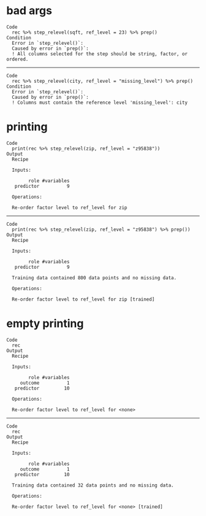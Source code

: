 # bad args

    Code
      rec %>% step_relevel(sqft, ref_level = 23) %>% prep()
    Condition
      Error in `step_relevel()`:
      Caused by error in `prep()`:
      ! All columns selected for the step should be string, factor, or ordered.

---

    Code
      rec %>% step_relevel(city, ref_level = "missing_level") %>% prep()
    Condition
      Error in `step_relevel()`:
      Caused by error in `prep()`:
      ! Columns must contain the reference level 'missing_level': city

# printing

    Code
      print(rec %>% step_relevel(zip, ref_level = "z95838"))
    Output
      Recipe
      
      Inputs:
      
            role #variables
       predictor          9
      
      Operations:
      
      Re-order factor level to ref_level for zip

---

    Code
      print(rec %>% step_relevel(zip, ref_level = "z95838") %>% prep())
    Output
      Recipe
      
      Inputs:
      
            role #variables
       predictor          9
      
      Training data contained 800 data points and no missing data.
      
      Operations:
      
      Re-order factor level to ref_level for zip [trained]

# empty printing

    Code
      rec
    Output
      Recipe
      
      Inputs:
      
            role #variables
         outcome          1
       predictor         10
      
      Operations:
      
      Re-order factor level to ref_level for <none>

---

    Code
      rec
    Output
      Recipe
      
      Inputs:
      
            role #variables
         outcome          1
       predictor         10
      
      Training data contained 32 data points and no missing data.
      
      Operations:
      
      Re-order factor level to ref_level for <none> [trained]


